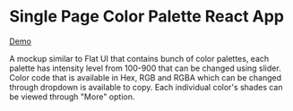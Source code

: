 # Single Page Color Palette React App

[Demo](https://color-palette-react.netlify.app/)

A mockup similar to Flat UI that contains bunch of color palettes, each palette has intensity level from 100-900 that can be changed using slider.
Color code that is available in Hex, RGB and RGBA which can be changed through dropdown is available to copy.
Each individual color's shades can be viewed through "More" option.
